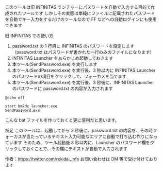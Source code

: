 このツールは旧 INFINITAS ランチャーにパスワードを自動で入力する目的で作成されたツールです
しかしその実態は単純にファイルに記載されたパスワードを自動でキー入力をするだけのツールなので FF などへの自動ログインにも使用できます

旧 INFINITAS での使い方

1. password.txt の 1 行目に INFINITAS のパスワードを設定します（password.txt はパスワードが書かれた一行のみのファイルになります）
1. INFINITAS Launcher をあらかじめ起動しておきます
1. 本ツール(SendPassword.exe) を実行します
1. 本ツール(SendPassword.exe) を実行後、3 秒以内に INFINITAS Launcher のパスワードの項目をクリックして、フォーカスを当てます
1. 本ツール(SendPassword.exe) を実行後、3 秒後に、INFINITAS Launcher のパスワードに password.txt の内容が入力されます

```
@echo off

start bm2dx_launcher.exe
SendPassword.exe
```

こんな bat ファイルを作っておくと更に便利だと思います。

補足
このツールは、起動してから 3 秒後に、password.txt の内容を、その時フォーカスが当たっているテキスト入力可能なエリアに自動で打ち込む作りになっています
そのため、ツール起動後 3 秒以内に、Launcher のパスワード欄をクリックしておくことで、その欄にテキストが自動で入力されます

作者：https://twitter.com/rekidai_info
お問い合わせは DM 等で受け付けております
